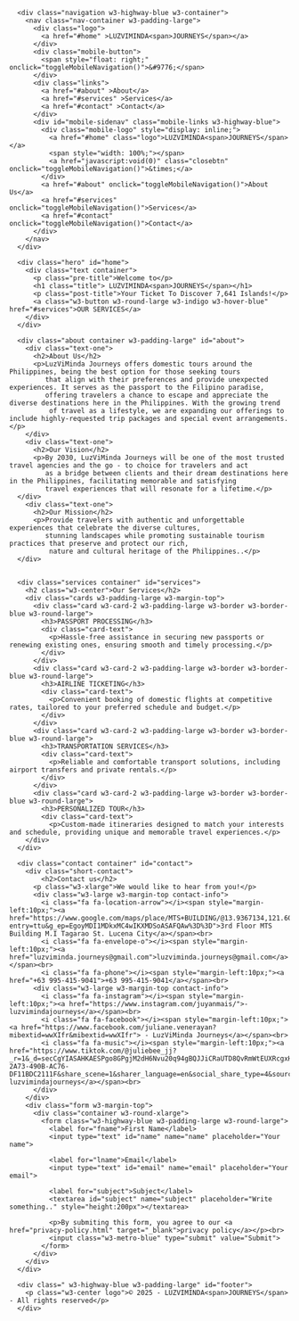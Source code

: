 <html lang="en">
  <head>
    <meta name="viewport" content="width=device-width, initial-scale=1.0">
    <meta charset="UTF-8">
    <title>Business website</title>
    <link rel="preconnect" href="https://fonts.googleapis.com">
    <link rel="preconnect" href="https://fonts.gstatic.com" crossorigin>
    <link href="https://fonts.googleapis.com/css2?family=Quicksand&display=swap" rel="stylesheet">
    <link rel="stylesheet" href="https://www.w3schools.com/w3css/4/w3.css">
    <link rel="stylesheet" href="https://www.w3schools.com/lib/w3-colors-highway.css">
    <link rel="stylesheet" href="https://cdnjs.cloudflare.com/ajax/libs/font-awesome/4.7.0/css/font-awesome.min.css">
    <link rel="stylesheet" href="styles.css">
  </head>
  <body>

      <div class="navigation w3-highway-blue w3-container">
        <nav class="nav-container w3-padding-large">
          <div class="logo">
            <a href="#home" >LUZVIMINDA<span>JOURNEYS</span></a>
          </div>
          <div class="mobile-button">
            <span style="float: right;" onclick="toggleMobileNavigation()">&#9776;</span>
          </div>
          <div class="links">
            <a href="#about" >About</a>
            <a href="#services" >Services</a>
            <a href="#contact" >Contact</a>            
          </div>
          <div id="mobile-sidenav" class="mobile-links w3-highway-blue">
            <div class="mobile-logo" style="display: inline;">
              <a href="#home" class="logo">LUZVIMINDA<span>JOURNEYS</span></a>
              <span style="width: 100%;"></span>
              <a href="javascript:void(0)" class="closebtn" onclick="toggleMobileNavigation()">&times;</a>
            </div>
            <a href="#about" onclick="toggleMobileNavigation()">About Us</a>
            <a href="#services" onclick="toggleMobileNavigation()">Services</a>
            <a href="#contact" onclick="toggleMobileNavigation()">Contact</a>
          </div>
        </nav>
      </div>

      <div class="hero" id="home">
        <div class="text container">
          <p class="pre-title">Welcome to</p>
          <h1 class="title"> LUZVIMINDA<span>JOURNEYS</span></h1>
          <p class="post-title">Your Ticket To Discover 7,641 Islands!</p>
          <a class="w3-button w3-round-large w3-indigo w3-hover-blue" href="#services">OUR SERVICES</a> 
        </div>
      </div>

      <div class="about container w3-padding-large" id="about">
        <div class="text-one">
          <h2>About Us</h2>
          <p>LuzViMinda Journeys offers domestic tours around the Philippines, being the best option for those seeking tours
             that align with their preferences and provide unexpected experiences. It serves as the passport to the Filipino paradise, 
             offering travelers a chance to escape and appreciate the diverse destinations here in the Philippines. With the growing trend
              of travel as a lifestyle, we are expanding our offerings to include highly-requested trip packages and special event arrangements.</p> 
        </div>
        <div class="text-one">
          <h2>Our Vision</h2>
          <p>By 2030, LuzViMinda Journeys will be one of the most trusted travel agencies and the go - to choice for travelers and act
             as a bridge between clients and their dream destinations here in the Philippines, facilitating memorable and satisfying 
             travel experiences that will resonate for a lifetime.</p>
      </div>
        <div class="text-one">
          <h2>Our Mission</h2>
          <p>Provide travelers with authentic and unforgettable experiences that celebrate the diverse cultures,
             stunning landscapes while promoting sustainable tourism practices that preserve and protect our rich,
              nature and cultural heritage of the Philippines..</p>
      </div>
       

      <div class="services container" id="services">
        <h2 class="w3-center">Our Services</h2>
        <div class="cards w3-padding-large w3-margin-top">
          <div class="card w3-card-2 w3-padding-large w3-border w3-border-blue w3-round-large">
            <h3>PASSPORT PROCESSING</h3>
            <div class="card-text">
              <p>Hassle-free assistance in securing new passports or renewing existing ones, ensuring smooth and timely processing.</p>
            </div>
          </div>
          <div class="card w3-card-2 w3-padding-large w3-border w3-border-blue w3-round-large">
            <h3>AIRLINE TICKETING</h3>
            <div class="card-text">
              <p>Convenient booking of domestic flights at competitive rates, tailored to your preferred schedule and budget.</p>
            </div>
          </div>
          <div class="card w3-card-2 w3-padding-large w3-border w3-border-blue w3-round-large">
            <h3>TRANSPORTATION SERVICES</h3>
            <div class="card-text">
              <p>Reliable and comfortable transport solutions, including airport transfers and private rentals.</p>
            </div>
          </div>
          <div class="card w3-card-2 w3-padding-large w3-border w3-border-blue w3-round-large">
            <h3>PERSONALIZED TOUR</h3>
            <div class="card-text">
              <p>Custom-made itineraries designed to match your interests and schedule, providing unique and memorable travel experiences.</p>
        </div>
      </div>

      <div class="contact container" id="contact">
        <div class="short-contact">
            <h2>Contact us</h2>
          <p class="w3-xlarge">We would like to hear from you!</p>
          <div class="w3-large w3-margin-top contact-info">
            <i class="fa fa-location-arrow"></i><span style="margin-left:10px;"><a href="https://www.google.com/maps/place/MTS+BUILDING/@13.9367134,121.6071593,17z/data=!3m1!4b1!4m6!3m5!1s0x33bd4bb06b5532f3:0x39862f6ea49b343a!8m2!3d13.9367082!4d121.6097342!16s%2Fg%2F11sv2yltzd!5m1!1e2?entry=ttu&g_ep=EgoyMDI1MDkxMC4wIKXMDSoASAFQAw%3D%3D">3rd Floor MTS Building M.I Tagarao St. Lucena City</a></span><br>
            <i class="fa fa-envelope-o"></i><span style="margin-left:10px;"><a href="luzviminda.journeys@gmail.com">luzviminda.journeys@gmail.com</a></span><br>
            <i class="fa fa-phone"></i><span style="margin-left:10px;"><a href="+63 995-415-9041">+63 995-415-9041</a></span><br>
          <div class="w3-large w3-margin-top contact-info">
            <i class="fa fa-instagram"></i><span style="margin-left:10px;"><a href="https://www.instagram.com/juyanmais/">- luzvimindajourneys</a></span><br>
            <i class="fa fa-facebook"></i><span style="margin-left:10px;"><a href="https://www.facebook.com/juliane.venerayan?mibextid=wwXIfr&mibextid=wwXIfr"> - LuzViMinda Journeys</a></span><br>
            <i class="fa fa-music"></i><span style="margin-left:10px;"><a href="https://www.tiktok.com/@juliebee_jj?_r=1&_d=secCgYIASAHKAESPgo8GPgjM2dH6Nvu20q94gBQJJiCRaUTD8QvRmWtEUXRcgxH27kDW5IowFskilp4pHELed2pysnB0tP%2B8sJoGgA%3D&_svg=1&checksum=f78925ce69e4f32222fefbdfa2e6e5dc7601db88ebf1413a56622cb86abc1114&item_author_type=1&sec_uid=MS4wLjABAAAAN8nTjcual1Yqzq6Dr6SBFlmLqAdc0mM5FMlPbRQe06CTzV4iyucRCIwsMB4MloYR&sec_user_id=MS4wLjABAAAAN8nTjcual1Yqzq6Dr6SBFlmLqAdc0mM5FMlPbRQe06CTzV4iyucRCIwsMB4MloYR&share_app_id=1180&share_author_id=7434930569061090359&share_link_id=046628E8-2A73-490B-AC76-DF11BDC2111F&share_scene=1&sharer_language=en&social_share_type=4&source=h5_t&timestamp=1757728433&tt_from=copy&u_code=eh63he9d1625c2&ug_btm=b8727%2Cb0&user_id=7434930569061090359&utm_campaign=client_share&utm_medium=ios&utm_source=copy">- luzvimindajourneys</a></span><br>
          </div>
        </div>
        <div class="form w3-margin-top">
          <div class="container w3-round-xlarge">
            <form class="w3-highway-blue w3-padding-large w3-round-large">
              <label for="fname">First Name</label>
              <input type="text" id="name" name="name" placeholder="Your name">

              <label for="lname">Email</label>
              <input type="text" id="email" name="email" placeholder="Your email">

              <label for="subject">Subject</label>
              <textarea id="subject" name="subject" placeholder="Write something.." style="height:200px"></textarea>
              
              <p>By submiting this form, you agree to our <a href="privacy-policy.html" target="_blank">privacy policy</a></p><br>
              <input class="w3-metro-blue" type="submit" value="Submit">
            </form>
          </div>
        </div>
      </div>

      <div class=" w3-highway-blue w3-padding-large" id="footer">
        <p class="w3-center logo">© 2025 - LUZVIMINDA<span>JOURNEYS</span> - All rights reserved</p>
      </div>

  <script>
    function toggleMobileNavigation() {
      const mobileNavigation = document.getElementById("mobile-sidenav");
      mobileNavigation.classList.toggle('mobile-links-active');
    }
</script>
